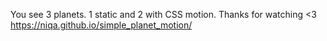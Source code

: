 You see 3 planets.
1 static and 2 with CSS motion.
Thanks for watching <3 
https://niqa.github.io/simple_planet_motion/
